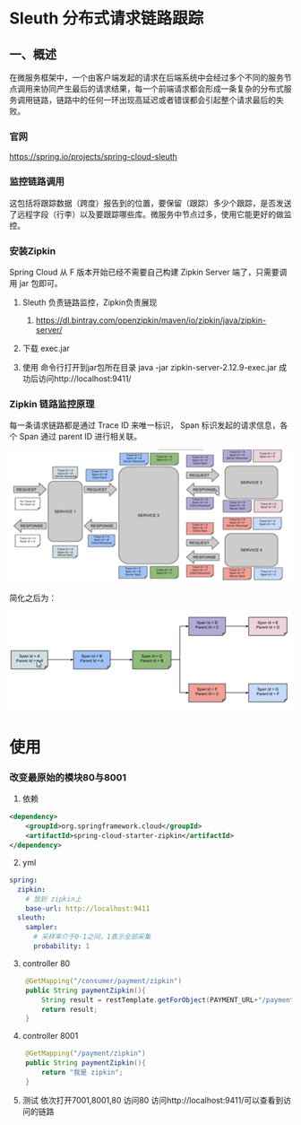# Sleuth 分布式请求链路跟踪

## 一、概述

在微服务框架中，一个由客户端发起的请求在后端系统中会经过多个不同的服务节点调用来协同产生最后的请求结果，每一个前端请求都会形成一条复杂的分布式服务调用链路，链路中的任何一环出现高延迟或者错误都会引起整个请求最后的失败。

### 官网
https://spring.io/projects/spring-cloud-sleuth
### 监控链路调用
这包括将跟踪数据（跨度）报告到的位置，要保留（跟踪）多少个跟踪，是否发送了远程字段（行李）以及要跟踪哪些库。微服务中节点过多，使用它能更好的做监控。
### 安装Zipkin

Spring Cloud 从 F 版本开始已经不需要自己构建 Zipkin Server 端了，只需要调用 jar 包即可。

1. Sleuth 负责链路监控，Zipkin负责展现

    1. https://dl.bintray.com/openzipkin/maven/io/zipkin/java/zipkin-server/

3. 下载 exec.jar

4. 使用
命令行打开到jar包所在目录
java -jar zipkin-server-2.12.9-exec.jar
成功后访问http://localhost:9411/
### Zipkin 链路监控原理

每一条请求链路都是通过 Trace ID  来唯一标识， Span 标识发起的请求信息，各个 Span 通过 parent ID 进行相关联。

![image-20201203223028341](FrameDay13_Sleuth.resource/image-20201203223028341.png)

简化之后为：

![image-20201203223050371](FrameDay13_Sleuth.resource/image-20201203223050371.png)

# 使用

### 改变最原始的模块80与8001
1. 依赖
```xml
<dependency>
    <groupId>org.springframework.cloud</groupId>
    <artifactId>spring-cloud-starter-zipkin</artifactId>
</dependency>
```
2. yml
```yml
spring:
  zipkin:
    # 放到 zipkin上
    base-url: http://localhost:9411
  sleuth:
    sampler:
      # 采样率介于0-1之间，1表示全部采集
      probability: 1
```
3. controller 80
```java
    @GetMapping("/consumer/payment/zipkin")
    public String paymentZipkin(){
        String result = restTemplate.getForObject(PAYMENT_URL+"/payment/zipkin",String.class);
        return result;
    }
```
4. controller 8001
```java
    @GetMapping("/payment/zipkin")
    public String paymentZipkin(){
        return "我是 zipkin";
    }
```
5. 测试
依次打开7001,8001,80
访问80
访问http://localhost:9411/可以查看到访问的链路
